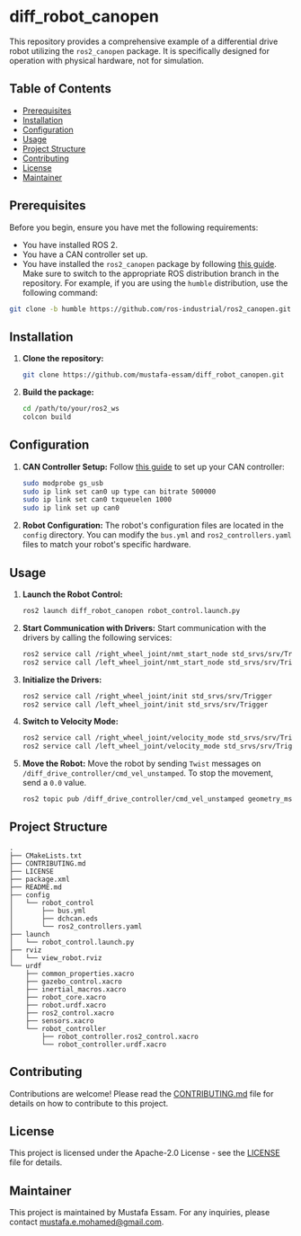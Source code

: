 # diff_robot_canopen

This repository provides a comprehensive example of a differential drive robot utilizing the `ros2_canopen` package. It is specifically designed for operation with physical hardware, not for simulation.

## Table of Contents
- [Prerequisites](#prerequisites)
- [Installation](#installation)
- [Configuration](#configuration)
- [Usage](#usage)
- [Project Structure](#project-structure)
- [Contributing](#contributing)
- [License](#license)
- [Maintainer](#maintainer)

## Prerequisites

Before you begin, ensure you have met the following requirements:
- You have installed ROS 2.
- You have a CAN controller set up.
- You have installed the `ros2_canopen` package by following [this guide](https://ros-industrial.github.io/ros2_canopen/manual/rolling/quickstart/installation.html). Make sure to switch to the appropriate ROS distribution branch in the repository. For example, if you are using the `humble` distribution, use the following command:

```bash
git clone -b humble https://github.com/ros-industrial/ros2_canopen.git
```

## Installation

1. **Clone the repository:**
   ```bash
   git clone https://github.com/mustafa-essam/diff_robot_canopen.git
   ```
2. **Build the package:**
   ```bash
   cd /path/to/your/ros2_ws
   colcon build
   ```

## Configuration

1. **CAN Controller Setup:**
   Follow [this guide](https://ros-industrial.github.io/ros2_canopen/manual/rolling/quickstart/operation.html) to set up your CAN controller:
   ```bash
   sudo modprobe gs_usb
   sudo ip link set can0 up type can bitrate 500000
   sudo ip link set can0 txqueuelen 1000
   sudo ip link set up can0
   ```

2. **Robot Configuration:**
   The robot's configuration files are located in the `config` directory. You can modify the `bus.yml` and `ros2_controllers.yaml` files to match your robot's specific hardware.

## Usage

1. **Launch the Robot Control:**
   ```bash
   ros2 launch diff_robot_canopen robot_control.launch.py
   ```

2. **Start Communication with Drivers:**
   Start communication with the drivers by calling the following services:
   ```bash
   ros2 service call /right_wheel_joint/nmt_start_node std_srvs/srv/Trigger
   ros2 service call /left_wheel_joint/nmt_start_node std_srvs/srv/Trigger
   ```

3. **Initialize the Drivers:**
   ```bash
   ros2 service call /right_wheel_joint/init std_srvs/srv/Trigger
   ros2 service call /left_wheel_joint/init std_srvs/srv/Trigger
   ```

4. **Switch to Velocity Mode:**
   ```bash
   ros2 service call /right_wheel_joint/velocity_mode std_srvs/srv/Trigger
   ros2 service call /left_wheel_joint/velocity_mode std_srvs/srv/Trigger
   ```

5. **Move the Robot:**
   Move the robot by sending `Twist` messages on `/diff_drive_controller/cmd_vel_unstamped`. To stop the movement, send a `0.0` value.
   ```bash
   ros2 topic pub /diff_drive_controller/cmd_vel_unstamped geometry_msgs/Twist '{linear: {x: 0.5, y: 0.0, z: 0.0}, angular: {x: 0.0, y: 0.0, z: 0.0}}'
   ```

## Project Structure

```
.
├── CMakeLists.txt
├── CONTRIBUTING.md
├── LICENSE
├── package.xml
├── README.md
├── config
│   └── robot_control
│       ├── bus.yml
│       ├── dchcan.eds
│       └── ros2_controllers.yaml
├── launch
│   └── robot_control.launch.py
├── rviz
│   └── view_robot.rviz
└── urdf
    ├── common_properties.xacro
    ├── gazebo_control.xacro
    ├── inertial_macros.xacro
    ├── robot_core.xacro
    ├── robot.urdf.xacro
    ├── ros2_control.xacro
    ├── sensors.xacro
    └── robot_controller
        ├── robot_controller.ros2_control.xacro
        └── robot_controller.urdf.xacro
```

## Contributing

Contributions are welcome! Please read the [CONTRIBUTING.md](CONTRIBUTING.md) file for details on how to contribute to this project.

## License

This project is licensed under the Apache-2.0 License - see the [LICENSE](LICENSE) file for details.

## Maintainer

This project is maintained by Mustafa Essam. For any inquiries, please contact [mustafa.e.mohamed@gmail.com](mailto:mustafa.e.mohamed@gmail.com).
